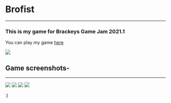 # Brofist

<hr>

### This is my game for Brackeys Game Jam 2021.1

You can play my game <a href="https://4slan.itch.io/brofist">here</a>

<img src="Img/ReadmeIMG.png"/>


## Game screenshots-

<hr>

<img src="Img/Blue.png"/>
<img src="Img/Red.png"/>
<img src="Img/Green.png"/>
<img src="Img/White.png"/>

:)